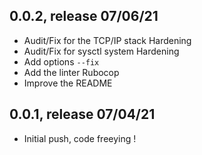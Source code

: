 ## 0.0.2, release 07/06/21
* Audit/Fix for the TCP/IP stack Hardening
* Audit/Fix for sysctl system Hardening
* Add options `--fix`
* Add the linter Rubocop
* Improve the README

## 0.0.1, release 07/04/21
* Initial push, code freeying !

